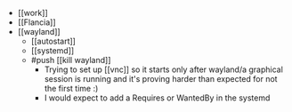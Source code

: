 - [[work]]
- [[Flancia]]
- [[wayland]]
  - [[autostart]]
  - [[systemd]]
  - #push [[kill wayland]]
    - Trying to set up [[vnc]] so it starts only after wayland/a graphical session is running and it's proving harder than expected for not the first time :)
    - I would expect to add a Requires or WantedBy in the systemd 
